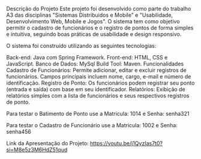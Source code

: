 Descrição do Projeto
Este projeto foi desenvolvido como parte do trabalho A3 das disciplinas "Sistemas Distribuidos e Mobile" e "Usabilidade, Desenvolvimento Web, Mobile e Jogos". O sistema tem como objetivo permitir o cadastro de funcionários e o registro de pontos de forma simples e intuitiva, seguindo boas práticas de usabilidade e design responsivo.

O sistema foi construído utilizando as seguintes tecnologias:

Back-end: Java com Spring Framework.
Front-end: HTML, CSS e JavaScript.
Banco de Dados: MySql
Build Tool: Maven.
Funcionalidades
Cadastro de Funcionários:
Permite adicionar, editar e excluir registros de funcionários. Campos principais incluem nome, cargo, e-mail e número de identificação.
Registro de Ponto:
Os funcionários podem registrar seu ponto (entrada e saída) com base em seu identificador.
Relatórios:
Exibição de relatórios simples com a lista de funcionários e seus respectivos registros de ponto.

Para testar o Batimento de Ponto use a Matricula: 1014 e Senha: senha321

Para testar o Cadastro de Funcionário use a Matricula: 1002 e Senha: senha456

Link da Apresentação do Projeto: https://youtu.be/j1QyzIas7t0?si=M8e5z3M6HdZ51qud

